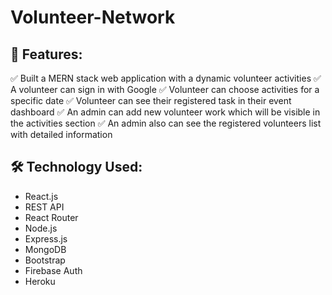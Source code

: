 # Volunteer-Network

## 📝 Features:
✅ Built a MERN stack web application with a dynamic volunteer activities
✅ A volunteer can sign in with Google
✅ Volunteer can choose activities for a specific date
✅ Volunteer can see their registered task in their event dashboard
✅ An admin can add new volunteer work which will be visible in the activities section
✅ An admin also can see the registered volunteers list with detailed information

## 🛠️ Technology Used:
- React.js
- REST API
- React Router
- Node.js
- Express.js
- MongoDB
- Bootstrap
- Firebase Auth
- Heroku